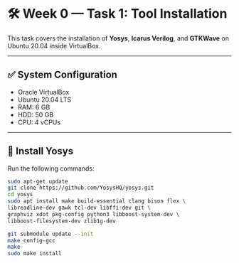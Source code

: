 # 🛠 Week 0 — Task 1: Tool Installation

This task covers the installation of **Yosys**, **Icarus Verilog**, and **GTKWave** on Ubuntu 20.04 inside VirtualBox.

---

## ✅ System Configuration
- Oracle VirtualBox
- Ubuntu 20.04 LTS
- RAM: 6 GB
- HDD: 50 GB
- CPU: 4 vCPUs

---

## 🔹 Install Yosys

Run the following commands:

```bash
sudo apt-get update
git clone https://github.com/YosysHQ/yosys.git
cd yosys
sudo apt install make build-essential clang bison flex \
libreadline-dev gawk tcl-dev libffi-dev git \
graphviz xdot pkg-config python3 libboost-system-dev \
libboost-filesystem-dev zlib1g-dev

git submodule update --init
make config-gcc
make
sudo make install
